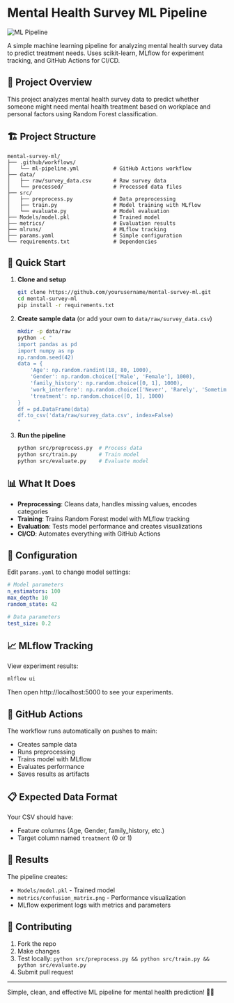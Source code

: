 # Mental Health Survey ML Pipeline

![ML Pipeline](https://github.com/yourusername/mental-survey-ml/workflows/Mental%20Survey%20ML%20Pipeline/badge.svg)

A simple machine learning pipeline for analyzing mental health survey data to predict treatment needs. Uses scikit-learn, MLflow for experiment tracking, and GitHub Actions for CI/CD.

## 🎯 Project Overview

This project analyzes mental health survey data to predict whether someone might need mental health treatment based on workplace and personal factors using Random Forest classification.

## 🏗️ Project Structure

```
mental-survey-ml/
├── .github/workflows/
│   └── ml-pipeline.yml           # GitHub Actions workflow
├── data/
│   ├── raw/survey_data.csv       # Raw survey data
│   └── processed/                # Processed data files
├── src/
│   ├── preprocess.py             # Data preprocessing
│   ├── train.py                  # Model training with MLflow
│   └── evaluate.py               # Model evaluation
├── Models/model.pkl              # Trained model
├── metrics/                      # Evaluation results
├── mlruns/                       # MLflow tracking
├── params.yaml                   # Simple configuration
└── requirements.txt              # Dependencies
```

## 🚀 Quick Start

1. **Clone and setup**
   ```bash
   git clone https://github.com/yourusername/mental-survey-ml.git
   cd mental-survey-ml
   pip install -r requirements.txt
   ```

2. **Create sample data** (or add your own to `data/raw/survey_data.csv`)
   ```bash
   mkdir -p data/raw
   python -c "
   import pandas as pd
   import numpy as np
   np.random.seed(42)
   data = {
       'Age': np.random.randint(18, 80, 1000),
       'Gender': np.random.choice(['Male', 'Female'], 1000),
       'family_history': np.random.choice([0, 1], 1000),
       'work_interfere': np.random.choice(['Never', 'Rarely', 'Sometimes', 'Often'], 1000),
       'treatment': np.random.choice([0, 1], 1000)
   }
   df = pd.DataFrame(data)
   df.to_csv('data/raw/survey_data.csv', index=False)
   "
   ```

3. **Run the pipeline**
   ```bash
   python src/preprocess.py  # Process data
   python src/train.py       # Train model
   python src/evaluate.py    # Evaluate model
   ```

## 📊 What It Does

- **Preprocessing**: Cleans data, handles missing values, encodes categories
- **Training**: Trains Random Forest model with MLflow tracking
- **Evaluation**: Tests model performance and creates visualizations
- **CI/CD**: Automates everything with GitHub Actions

## 🔧 Configuration

Edit `params.yaml` to change model settings:

```yaml
# Model parameters
n_estimators: 100
max_depth: 10
random_state: 42

# Data parameters
test_size: 0.2
```

## 📈 MLflow Tracking

View experiment results:
```bash
mlflow ui
```
Then open http://localhost:5000 to see your experiments.

## 🤖 GitHub Actions

The workflow runs automatically on pushes to main:
- Creates sample data
- Runs preprocessing
- Trains model with MLflow
- Evaluates performance
- Saves results as artifacts

## 📋 Expected Data Format

Your CSV should have:
- Feature columns (Age, Gender, family_history, etc.)
- Target column named `treatment` (0 or 1)

## 🚀 Results

The pipeline creates:
- `Models/model.pkl` - Trained model
- `metrics/confusion_matrix.png` - Performance visualization
- MLflow experiment logs with metrics and parameters

## 🤝 Contributing

1. Fork the repo
2. Make changes
3. Test locally: `python src/preprocess.py && python src/train.py && python src/evaluate.py`
4. Submit pull request

---

Simple, clean, and effective ML pipeline for mental health prediction! 🧠✨